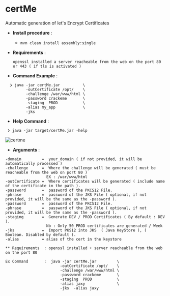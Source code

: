 # certMe
Automatic generation of let's Encrypt Certificates


- **Install procedure** :

   - ` mvn clean install assembly:single `
   
   
- **Requirements** : 

  `openssl installed a server reacheable from the web on the port 80 or 443 ( if tls is activated )`


- **Command Example** :

```
  ❯ java -jar certMe.jar          \
         -outCertificate /opt/    \
         -challenge /war/www/html \
         -password crackeme       \
         -staging  PROD           \
         -alias my_app            \
         -jks  
```


- **Help Command** :

 ```
  ❯ java -jar target/certMe.jar -help
 ```
![certme](https://user-images.githubusercontent.com/7684497/49657828-def13200-fa40-11e8-8f21-57cfc394be3b.png)


- **Arguments** :
 ```
-domain         =  your_domain ( if not provided, it will be automatically processed )
-challenge      =  Where the challenge will be generated ( must be reacheable from the web on port 80 )
                   EX : /war/www/html                   
-outCertificate =  Where certificates will be generated ( include name of the certificate in the path ).
-password       =  password of the PKCS12 File.
-phrase         =  password of the JKS File ( optional, if not provided, it will be the same as the -password ).
-password       =  password of the PKCS12 File.
-phrase         =  password of the JKS File ( optional, if not provided, it will be the same as the -password ).
-staging        =  Generate DEV / PROD Certificates ( By default : DEV ).
                   Nb : Only 50 PROD certificates are generated / Week
-jks            =  Import PKS12 into JKS  ( Java KeyStore ), ( Boolean. Disabled by default ).
-alias          = alias of the cert in the keystore

** Requirements  : openssl installed + server reacheable from the web on the port 80

Ex Command       :  java -jar certMe.jar         \
                         -outCertificate /opt/    \
                         -challenge /war/www/html \
                         -password crackeme       \
                         -staging  PROD           \
                         -alias jaxy              \
                         -jks  -alias jaxy     
```



